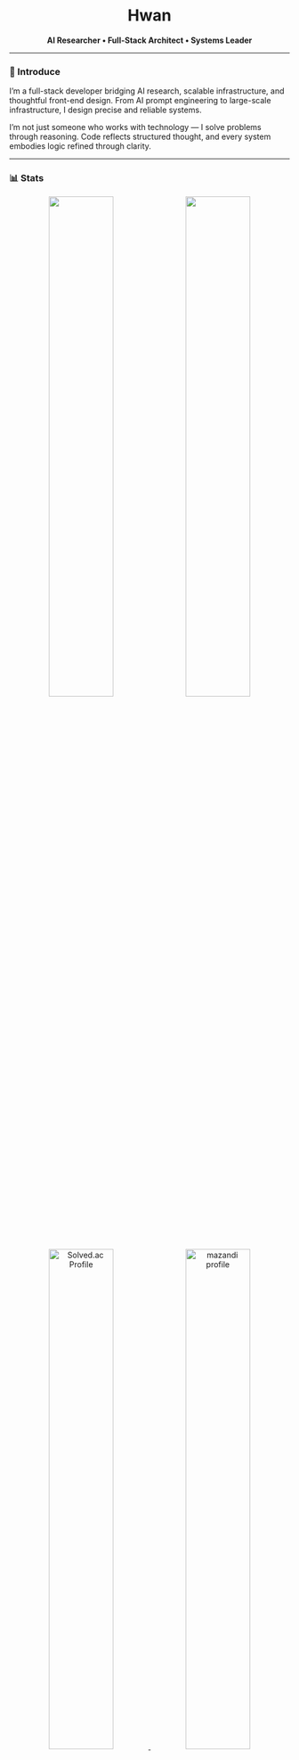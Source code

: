 <h1 align="center">Hwan</h1>
<p align="center"><b>AI Researcher • Full-Stack Architect • Systems Leader</b></p>
<hr>

### 👤 Introduce
I’m a full-stack developer bridging AI research, scalable infrastructure, and thoughtful front-end design. From AI prompt engineering to large-scale infrastructure, I design precise and reliable systems.

I’m not just someone who works with technology — I solve problems through reasoning. Code reflects structured thought, and every system embodies logic refined through clarity.

<hr>

### 📊 Stats
<div align="center">
  <img src="https://github-readme-streak-stats.herokuapp.com?user=667700996&theme=github-dark-blue&background=0d1117&ring=58a6ff&fire=58a6ff&currStreakLabel=58a6ff&sideLabels=c9d1d9&dates=c9d1d9&currStreakNum=c9d1d9&sideNums=c9d1d9&hide_border=true&count_private=true" width="48%">
  <img src="https://github-readme-stats.vercel.app/api/top-langs?username=667700996&layout=compact&langs_count=4&hide=scss,MDX,css,html&theme=github_dark&bg_color=0d1117&title_color=58a6ff&text_color=c9d1d9&hide_border=true" width="48%">
</div>
<div align="center" style="margin-top:18px;">
  <a href="https://solved.ac/667700996">
    <img src="http://mazassumnida.wtf/api/generate_badge?boj=667700996" alt="Solved.ac Profile" width="48%">
  </a>
  <img src="http://mazandi.herokuapp.com/api?handle=667700996&theme=dark" alt="mazandi profile" width="48%">
</div>

<hr>

### 🗨️ Quote
<blockquote>
  <p>"Logic. Reason. Form."</p>
  <p>— Hwan</p>
</blockquote>
